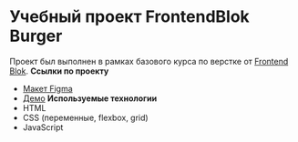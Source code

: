 # Учебный проект FrontendBlok Burger
Проект был выполнен в рамках базового курса по верстке от [Frontend Blok](https://frontendblok.com/).
**Ссылки по проекту**
- [Макет Figma](https://www.figma.com/design/8k7WWvZ9miX6omOGzZ5F6I/Burgers-Menu-Responsive-(Copy)?node-id=703-1101&t=W9Zx4feixeLPgiwa-1)
- [Демо](https://alexcortez76.github.io/FrontendBlok-Module01-Burger/)
**Используемые технологии**
- HTML
- CSS (переменные, flexbox, grid)
- JavaScript